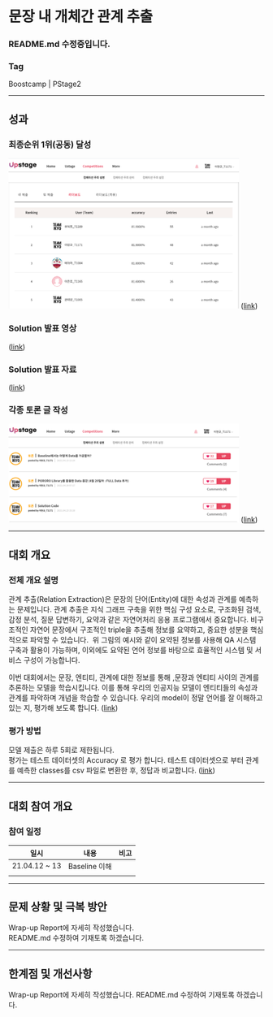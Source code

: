 # 문장 내 개체간 관계 추출

### README.md 수정중입니다.  

### Tag
Boostcamp | PStage2

___

## 성과

### 최종순위 1위(공동) 달성  
<img alt="ranking" src="./img/KLUE_Ranking.png"  width="90%" height="50%"> ([link](http://boostcamp.stages.ai/competitions/4/leaderboard))

### Solution 발표 영상
([link](https://youtu.be/oVjd4vBidog))  

### Solution 발표 자료
([link](https://github.com/bcaitech1/p2-klue-LeeHyeonKyu/tree/main/etc/KLUE_Solution.pdf))  

### 각종 토론 글 작성  
<img alt="discussion" src="./img/KLUE_Discussion.png"  width="90%" height="50%"> ([link](http://boostcamp.stages.ai/competitions/4/discussion?sort=4&page=1))  

___

## 대회 개요

### 전체 개요 설명
관계 추출(Relation Extraction)은 문장의 단어(Entity)에 대한 속성과 관계를 예측하는 문제입니다. 관계 추출은 지식 그래프 구축을 위한 핵심 구성 요소로, 구조화된 검색, 감정 분석, 질문 답변하기, 요약과 같은 자연어처리 응용 프로그램에서 중요합니다. 비구조적인 자연어 문장에서 구조적인 triple을 추출해 정보를 요약하고, 중요한 성분을 핵심적으로 파악할 수 있습니다.
<img>
위 그림의 예시와 같이 요약된 정보를 사용해 QA 시스템 구축과 활용이 가능하며, 이외에도 요약된 언어 정보를 바탕으로 효율적인 시스템 및 서비스 구성이 가능합니다.

이번 대회에서는 문장, 엔티티, 관계에 대한 정보를 통해 ,문장과 엔티티 사이의 관계를 추론하는 모델을 학습시킵니다. 이를 통해 우리의 인공지능 모델이 엔티티들의 속성과 관계를 파악하며 개념을 학습할 수 있습니다. 우리의 model이 정말 언어를 잘 이해하고 있는 지, 평가해 보도록 합니다.
([link](  ))  


### 평가 방법  
모델 제출은 하루 5회로 제한됩니다.  
평가는 테스트 데이터셋의 Accuracy 로 평가 합니다. 테스트 데이터셋으로 부터 관계를 예측한 classes를 csv 파일로 변환한 후, 정답과 비교합니다.
([link](  ))  

___

## 대회 참여 개요

### 참여 일정
|일시|내용|비고|  
|:--:|:--:|:--:|
|21.04.12 ~ 13| Baseline 이해 ||
| | | |

___

## 문제 상황 및 극복 방안

Wrap-up Report에 자세히 작성했습니다.  
README.md 수정하여 기재토록 하겠습니다.  

___


## 한계점 및 개선사항

Wrap-up Report에 자세히 작성했습니다.
README.md 수정하여 기재토록 하겠습니다.  


